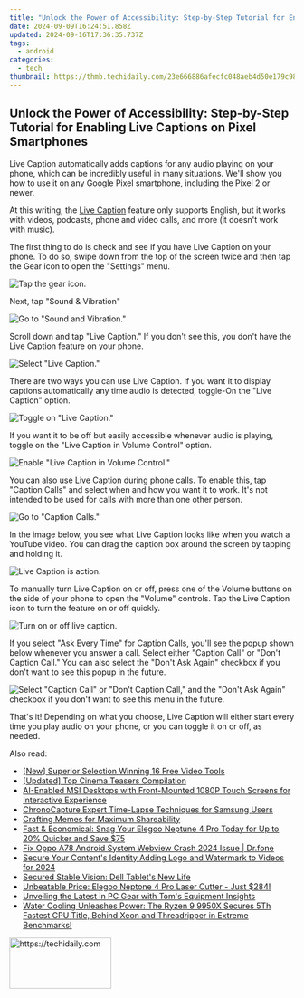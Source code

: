```yaml
---
title: "Unlock the Power of Accessibility: Step-by-Step Tutorial for Enabling Live Captions on Pixel Smartphones"
date: 2024-09-09T16:24:51.858Z
updated: 2024-09-16T17:36:35.737Z
tags:
  - android
categories:
  - tech
thumbnail: https://thmb.techidaily.com/23e666886afecfc048aeb4d50e179c98091d3b2c26e2cdba7c6a4087f68cf287.jpg
---
```


## Unlock the Power of Accessibility: Step-by-Step Tutorial for Enabling Live Captions on Pixel Smartphones

Live Caption automatically adds captions for any audio playing on your phone, which can be incredibly useful in many situations. We'll show you how to use it on any Google Pixel smartphone, including the Pixel 2 or newer.

 At this writing, the [Live Caption](https://www.reviewgeek.com/49525/googles-live-caption-tool-now-transcribes-video-and-voice-calls-on-pixel-phones/) feature only supports English, but it works with videos, podcasts, phone and video calls, and more (it doesn't work with music).

 The first thing to do is check and see if you have Live Caption on your phone. To do so, swipe down from the top of the screen twice and then tap the Gear icon to open the "Settings" menu.

![Tap the gear icon.](https://static1.howtogeekimages.com/wordpress/wp-content/uploads/2023/08/screenshot_20230824-163306-1.png) 

 Next, tap "Sound & Vibration"

![Go to "Sound and Vibration."](https://static1.howtogeekimages.com/wordpress/wp-content/uploads/2023/08/screenshot_20230824-163323.png) 

 Scroll down and tap "Live Caption." If you don't see this, you don't have the Live Caption feature on your phone.

![Select "Live Caption."](https://static1.howtogeekimages.com/wordpress/wp-content/uploads/2023/08/screenshot_20230824-163330.png) 

 There are two ways you can use Live Caption. If you want it to display captions automatically any time audio is detected, toggle-On the "Live Caption" option.

![Toggle on "Live Caption."](https://static1.howtogeekimages.com/wordpress/wp-content/uploads/2023/08/screenshot_20230824-163353.png) 

 If you want it to be off but easily accessible whenever audio is playing, toggle on the "Live Caption in Volume Control" option.

![Enable "Live Caption in Volume Control."](https://static1.howtogeekimages.com/wordpress/wp-content/uploads/2023/08/screenshot_20230824-163403.png) 

 You can also use Live Caption during phone calls. To enable this, tap "Caption Calls" and select when and how you want it to work. It's not intended to be used for calls with more than one other person.

![Go to "Caption Calls."](https://static1.howtogeekimages.com/wordpress/wp-content/uploads/2023/08/screenshot_20230824-163417.png) 

 In the image below, you see what Live Caption looks like when you watch a YouTube video. You can drag the caption box around the screen by tapping and holding it.

![Live Caption is action.](https://static1.howtogeekimages.com/wordpress/wp-content/uploads/2023/08/screenshot_20230824-163519.png) 

 To manually turn Live Caption on or off, press one of the Volume buttons on the side of your phone to open the "Volume" controls. Tap the Live Caption icon to turn the feature on or off quickly.

![Turn on or off live caption.](https://static1.howtogeekimages.com/wordpress/wp-content/uploads/2023/08/screenshot_20230824-163530.png) 

 If you select "Ask Every Time" for Caption Calls, you'll see the popup shown below whenever you answer a call. Select either "Caption Call" or "Don't Caption Call." You can also select the "Don't Ask Again" checkbox if you don't want to see this popup in the future.

![Select &quot;Caption Call&quot; or &quot;Don't Caption Call,&quot; and the &quot;Don't Ask Again&quot; checkbox if you don't want to see this menu in the future.](https://static1.howtogeekimages.com/wordpress/wp-content/uploads/2020/08/10-10.png) 

 That's it! Depending on what you choose, Live Caption will either start every time you play audio on your phone, or you can toggle it on or off, as needed.

<ins class="adsbygoogle"
     style="display:block"
     data-ad-format="autorelaxed"
     data-ad-client="ca-pub-7571918770474297"
     data-ad-slot="1223367746"></ins>

<ins class="adsbygoogle"
     style="display:block"
     data-ad-client="ca-pub-7571918770474297"
     data-ad-slot="8358498916"
     data-ad-format="auto"
     data-full-width-responsive="true"></ins>

<span class="atpl-alsoreadstyle">Also read:</span>
<div><ul>
<li><a href="https://article-tips.techidaily.com/new-superior-selection-winning-16-free-video-tools/"><u>[New] Superior Selection Winning 16 Free Video Tools</u></a></li>
<li><a href="https://some-approaches.techidaily.com/updated-top-cinema-teasers-compilation/"><u>[Updated] Top Cinema Teasers Compilation</u></a></li>
<li><a href="https://hardware-tips.techidaily.com/ai-enabled-msi-desktops-with-front-mounted-1080p-touch-screens-for-interactive-experience/"><u>AI-Enabled MSI Desktops with Front-Mounted 1080P Touch Screens for Interactive Experience</u></a></li>
<li><a href="https://article-tips.techidaily.com/chronocapture-expert-time-lapse-techniques-for-samsung-users/"><u>ChronoCapture Expert Time-Lapse Techniques for Samsung Users</u></a></li>
<li><a href="https://extra-tips.techidaily.com/crafting-memes-for-maximum-shareability/"><u>Crafting Memes for Maximum Shareability</u></a></li>
<li><a href="https://hardware-tips.techidaily.com/fast-and-economical-snag-your-elegoo-neptune-4-pro-today-for-up-to-20-quicker-and-save-75/"><u>Fast & Economical: Snag Your Elegoo Neptune 4 Pro Today for Up to 20% Quicker and Save $75</u></a></li>
<li><a href="https://howto.techidaily.com/fix-oppo-a78-android-system-webview-crash-2024-issue-drfone-by-drfone-fix-android-problems-fix-android-problems/"><u>Fix Oppo A78 Android System Webview Crash 2024 Issue | Dr.fone</u></a></li>
<li><a href="https://facebook-video-footage.techidaily.com/secure-your-contents-identity-adding-logo-and-watermark-to-videos-for-2024/"><u>Secure Your Content's Identity Adding Logo and Watermark to Videos for 2024</u></a></li>
<li><a href="https://graphic-issues.techidaily.com/secured-stable-vision-dell-tablets-new-life/"><u>Secured Stable Vision: Dell Tablet's New Life</u></a></li>
<li><a href="https://hardware-tips.techidaily.com/unbeatable-price-elegoo-neptone-4-pro-laser-cutter-just-284/"><u>Unbeatable Price: Elegoo Neptone 4 Pro Laser Cutter - Just $284!</u></a></li>
<li><a href="https://hardware-tips.techidaily.com/unveiling-the-latest-in-pc-gear-with-toms-equipment-insights/"><u>Unveiling the Latest in PC Gear with Tom's Equipment Insights</u></a></li>
<li><a href="https://hardware-tips.techidaily.com/1723262290492-water-cooling-unleashes-power-the-ryzen-9-9950x-secures-5th-fastest-cpu-title-behind-xeon-and-threadripper-in-extreme-benchmarks/"><u>Water Cooling Unleashes Power: The Ryzen 9 9950X Secures 5Th Fastest CPU Title, Behind Xeon and Threadripper in Extreme Benchmarks!</u></a></li>
</ul></div>

<!-- affiliate ads begin -->
<a href="https://25home.pxf.io/c/5597632/2123470/16836" target="_top" id="2123470">
  <img src="//a.impactradius-go.com/display-ad/16836-2123470" border="0" alt="https://techidaily.com" width="180" height="90"/>
</a>
<img height="0" width="0" src="https://25home.pxf.io/i/5597632/2123470/16836" style="position:absolute;visibility:hidden;" border="0" />
<!-- affiliate ads end -->

